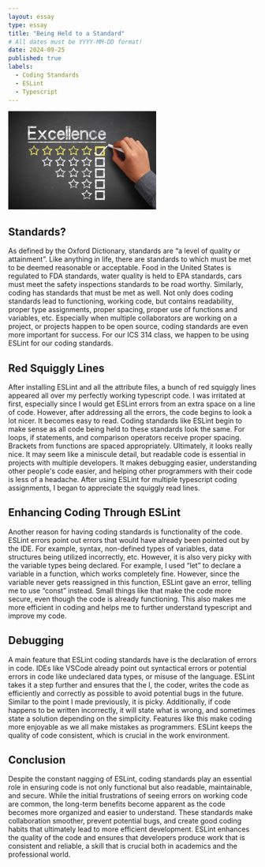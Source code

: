 ```yaml
---
layout: essay
type: essay
title: "Being Held to a Standard"
# All dates must be YYYY-MM-DD format!
date: 2024-09-25
published: true
labels:
  - Coding Standards
  - ESLint
  - Typescript
---
```


<img width="300px" class="rounded float-start pe-4" src="../img/standards.jpg">

## Standards?

As defined by the Oxford Dictionary, standards are “a level of quality or attainment”. Like anything in life, there are standards to which must be met to be deemed reasonable or acceptable. Food in the United States is regulated to FDA standards, water quality is held to EPA standards, cars must meet the safety inspections standards to be road worthy. Similarly, coding has standards that must be met as well. Not only does coding standards lead to functioning, working code, but contains readability, proper type assignments, proper spacing, proper use of functions and variables, etc. Especially when multiple collaborators are working on a project, or projects happen to be open source, coding standards are even more important for success. For our ICS 314 class, we happen to be using ESLint for our coding standards. 

## Red Squiggly Lines

After installing ESLint and all the attribute files, a bunch of red squiggly lines appeared all over my perfectly working typescript code. I was irritated at first, especially since I would get ESLint errors from an extra space on a line of code. However, after addressing all the errors, the code begins to look a lot nicer. It becomes easy to read. Coding standards like ESLint begin to make sense as all code being held to these standards look the same. For loops, if statements, and comparison operators receive proper spacing. Brackets from functions are spaced appropriately. Ultimately, it looks really nice. It may seem like a miniscule detail, but readable code is essential in projects with multiple developers. It makes debugging easier, understanding other people's code easier, and helping other programmers with their code is less of a headache. After using ESLint for multiple typescript coding assignments, I began to appreciate the squiggly read lines. 

## Enhancing Coding Through ESLint

Another reason for having coding standards is functionality of the code. ESLint errors point out errors that would have already been pointed out by the IDE. For example, syntax, non-defined types of variables, data structures being utilized incorrectly, etc. However, it is also very picky with the variable types being declared. For example, I used “let” to declare a variable in a function, which works completely fine. However, since the variable never gets reassigned in this function, ESLint gave an error, telling me to use “const” instead. Small things like that make the code more secure, even though the code is already functioning. This also makes me more efficient in coding and helps me to further understand typescript and improve my code. 

## Debugging

A main feature that ESLint coding standards have is the declaration of errors in code. IDEs like VSCode already point out syntactical errors or potential errors in code like undeclared data types, or misuse of the language. ESLint takes it a step further and ensures that the I, the coder, writes the code as efficiently and correctly as possible to avoid potential bugs in the future. Similar to the point I made previously, it is picky. Additionally, if code happens to be written incorrectly, it will state what is wrong, and sometimes state a solution depending on the simplicity. Features like this make coding more enjoyable as we all make mistakes as programmers. ESLint keeps the quality of code consistent, which is crucial in the work environment. 

## Conclusion

Despite the constant nagging of ESLint, coding standards play an essential role in ensuring code is not only functional but also readable, maintainable, and secure. While the initial frustrations of seeing errors on working code are common, the long-term benefits become apparent as the code becomes more organized and easier to understand. These standards make collaboration smoother, prevent potential bugs, and create good coding habits that ultimately lead to more efficient development. ESLint enhances the quality of the code and ensures that developers produce work that is consistent and reliable, a skill that is crucial both in academics and the professional world.




